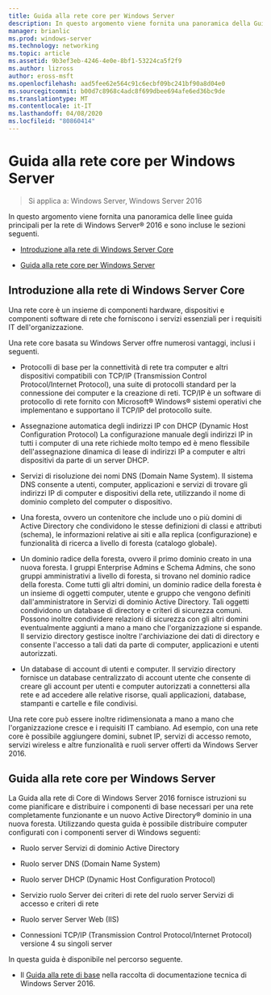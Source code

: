 ```yaml
---
title: Guida alla rete core per Windows Server
description: In questo argomento viene fornita una panoramica della Guida alla rete Core, che consente di pianificare e distribuire i componenti di base necessari per una rete completamente funzionante e un nuovo dominio di Active Directory in una nuova foresta con Windows Server 2016
manager: brianlic
ms.prod: windows-server
ms.technology: networking
ms.topic: article
ms.assetid: 9b3ef3eb-4246-4e0e-8bf1-53224ca5f2f9
ms.author: lizross
author: eross-msft
ms.openlocfilehash: aad5fee62e564c91c6ecbf09bc241bf90a8d04e0
ms.sourcegitcommit: b00d7c8968c4adc8f699dbee694afe6ed36bc9de
ms.translationtype: MT
ms.contentlocale: it-IT
ms.lasthandoff: 04/08/2020
ms.locfileid: "80860414"
---
```

# <a name="core-network-guidance-for-windows-server"></a>Guida alla rete core per Windows Server

>Si applica a: Windows Server, Windows Server 2016

In questo argomento viene fornita una panoramica delle linee guida principali per la rete di Windows Server&reg; 2016 e sono incluse le sezioni seguenti.  
  
-   [Introduzione alla rete di Windows Server Core](#bkmk_intro)  
  
-   [Guida alla rete core per Windows Server](#bkmk_core)  
  
## <a name="introduction-to-the-windows-server-core-network"></a><a name="bkmk_intro"></a>Introduzione alla rete di Windows Server Core

Una rete core è un insieme di componenti hardware, dispositivi e componenti software di rete che forniscono i servizi essenziali per i requisiti IT dell'organizzazione.

Una rete core basata su Windows Server offre numerosi vantaggi, inclusi i seguenti.

- Protocolli di base per la connettività di rete tra computer e altri dispositivi compatibili con TCP/IP (Transmission Control Protocol/Internet Protocol), una suite di protocolli standard per la connessione dei computer e la creazione di reti. TCP/IP è un software di protocollo di rete fornito con Microsoft&reg; Windows&reg; sistemi operativi che implementano e supportano il TCP/IP del protocollo suite.

- Assegnazione automatica degli indirizzi IP con DHCP (Dynamic Host Configuration Protocol) La configurazione manuale degli indirizzi IP in tutti i computer di una rete richiede molto tempo ed è meno flessibile dell'assegnazione dinamica di lease di indirizzi IP a computer e altri dispositivi da parte di un server DHCP.

- Servizi di risoluzione dei nomi DNS (Domain Name System). Il sistema DNS consente a utenti, computer, applicazioni e servizi di trovare gli indirizzi IP di computer e dispositivi della rete, utilizzando il nome di dominio completo del computer o dispositivo.

- Una foresta, ovvero un contenitore che include uno o più domini di Active Directory che condividono le stesse definizioni di classi e attributi (schema), le informazioni relative ai siti e alla replica (configurazione) e funzionalità di ricerca a livello di foresta (catalogo globale).

- Un dominio radice della foresta, ovvero il primo dominio creato in una nuova foresta. I gruppi Enterprise Admins e Schema Admins, che sono gruppi amministrativi a livello di foresta, si trovano nel dominio radice della foresta. Come tutti gli altri domini, un dominio radice della foresta è un insieme di oggetti computer, utente e gruppo che vengono definiti dall'amministratore in Servizi di dominio Active Directory. Tali oggetti condividono un database di directory e criteri di sicurezza comuni. Possono inoltre condividere relazioni di sicurezza con gli altri domini eventualmente aggiunti a mano a mano che l'organizzazione si espande. Il servizio directory gestisce inoltre l'archiviazione dei dati di directory e consente l'accesso a tali dati da parte di computer, applicazioni e utenti autorizzati.

- Un database di account di utenti e computer. Il servizio directory fornisce un database centralizzato di account utente che consente di creare gli account per utenti e computer autorizzati a connettersi alla rete e ad accedere alle relative risorse, quali applicazioni, database, stampanti e cartelle e file condivisi.

Una rete core può essere inoltre ridimensionata a mano a mano che l'organizzazione cresce e i requisiti IT cambiano. Ad esempio, con una rete core è possibile aggiungere domini, subnet IP, servizi di accesso remoto, servizi wireless e altre funzionalità e ruoli server offerti da Windows Server 2016.

## <a name="core-network-guide-for-windows-server"></a><a name="bkmk_core"></a>Guida alla rete core per Windows Server

La Guida alla rete di Core di Windows Server 2016 fornisce istruzioni su come pianificare e distribuire i componenti di base necessari per una rete completamente funzionante e un nuovo Active Directory&reg; dominio in una nuova foresta. Utilizzando questa guida è possibile distribuire computer configurati con i componenti server di Windows seguenti:

- Ruolo server Servizi di dominio Active Directory

- Ruolo server DNS (Domain Name System)

- Ruolo server DHCP (Dynamic Host Configuration Protocol)

- Servizio ruolo Server dei criteri di rete del ruolo server Servizi di accesso e criteri di rete

- Ruolo server Server Web (IIS)

- Connessioni TCP/IP (Transmission Control Protocol/Internet Protocol) versione 4 su singoli server

In questa guida è disponibile nel percorso seguente.

- Il [Guida alla rete di base](../core-network-guide/Core-Network-Guide.md) nella raccolta di documentazione tecnica di Windows Server 2016.
  


